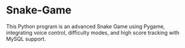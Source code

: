 # Snake-Game
This Python program is an advanced Snake Game using Pygame, integrating voice control, difficulty modes, and high score tracking with MySQL support.
